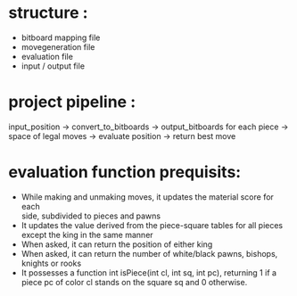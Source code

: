 # structure :

- bitboard mapping file
- movegeneration file
- evaluation file
- input / output file

# project pipeline :

   input_position -> convert_to_bitboards -> output_bitboards for each piece 
-> space of legal moves -> evaluate position -> return best move


# evaluation function prequisits:  

- While making and unmaking moves, it updates the material score for each  
  side, subdivided to pieces and pawns
- It updates the value derived from the piece-square tables for all pieces 
  except the king in the same manner
- When asked, it can return the position of either king
- When asked, it can return the number of white/black pawns, bishops, knights 
  or rooks
- It possesses a function int isPiece(int cl, int sq, int pc), returning 1 if 
  a piece pc of color cl stands on the square sq and 0 otherwise.

